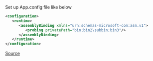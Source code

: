 Set up App.config file like below

```xml
<configuration>  
   <runtime>  
      <assemblyBinding xmlns="urn:schemas-microsoft-com:asm.v1">  
         <probing privatePath="bin;bin2\subbin;bin3"/>  
      </assemblyBinding>  
   </runtime>  
</configuration>
```

[Source](https://learn.microsoft.com/en-us/dotnet/framework/configure-apps/file-schema/runtime/probing-element)